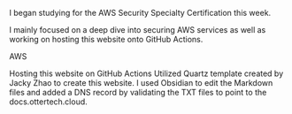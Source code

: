 I began studying for the AWS Security Specialty Certification this week.

I mainly focused on a deep dive into securing AWS services as well as working on hosting this website onto GitHub Actions. 

AWS


Hosting this website on GitHub Actions
Utilized Quartz template created by Jacky Zhao to create this website. 
I used Obsidian to edit the Markdown files and added a DNS record by validating the TXT files to point to the docs.ottertech.cloud.